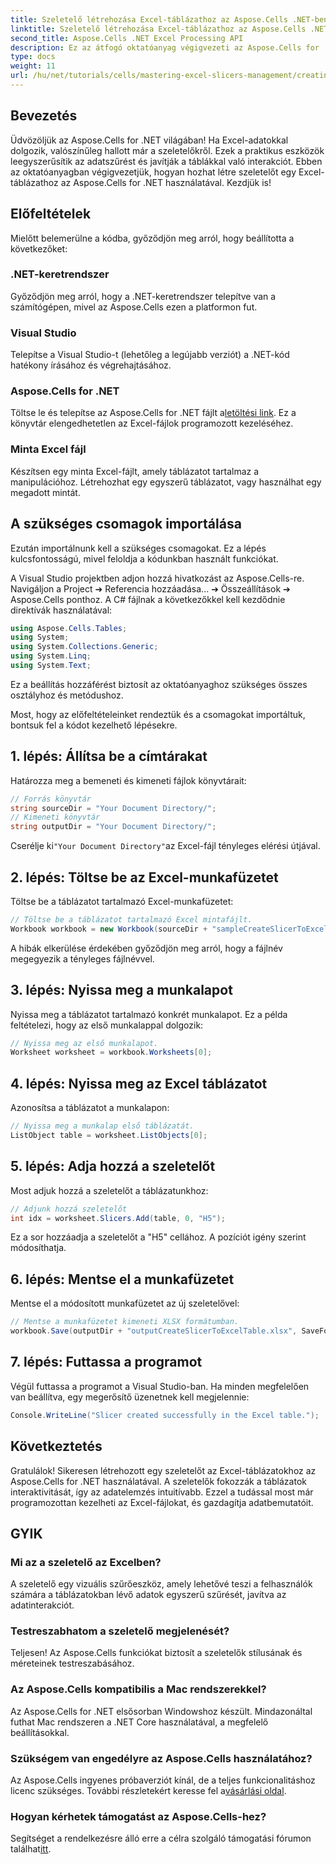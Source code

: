 ```yaml
---
title: Szeletelő létrehozása Excel-táblázathoz az Aspose.Cells .NET-ben
linktitle: Szeletelő létrehozása Excel-táblázathoz az Aspose.Cells .NET-ben
second_title: Aspose.Cells .NET Excel Processing API
description: Ez az átfogó oktatóanyag végigvezeti az Aspose.Cells for .NET használatával szeletelők létrehozásának folyamatán Excel-táblázatokhoz. Ismerje meg, hogyan állíthatja be a környezetet, hogyan tölthet be Excel-munkafüzetet, és hogyan adhat hozzá interaktív szeletelőket az adatelemzési képességek fejlesztéséhez.
type: docs
weight: 11
url: /hu/net/tutorials/cells/mastering-excel-slicers-management/creating-slicer-for-excel-table/
---
```

## Bevezetés

Üdvözöljük az Aspose.Cells for .NET világában! Ha Excel-adatokkal dolgozik, valószínűleg hallott már a szeletelőkről. Ezek a praktikus eszközök leegyszerűsítik az adatszűrést és javítják a táblákkal való interakciót. Ebben az oktatóanyagban végigvezetjük, hogyan hozhat létre szeletelőt egy Excel-táblázathoz az Aspose.Cells for .NET használatával. Kezdjük is!

## Előfeltételek

Mielőtt belemerülne a kódba, győződjön meg arról, hogy beállította a következőket:

### .NET-keretrendszer
Győződjön meg arról, hogy a .NET-keretrendszer telepítve van a számítógépen, mivel az Aspose.Cells ezen a platformon fut.

### Visual Studio
Telepítse a Visual Studio-t (lehetőleg a legújabb verziót) a .NET-kód hatékony írásához és végrehajtásához.

### Aspose.Cells for .NET
 Töltse le és telepítse az Aspose.Cells for .NET fájlt a[letöltési link](https://releases.aspose.com/cells/net/). Ez a könyvtár elengedhetetlen az Excel-fájlok programozott kezeléséhez.

### Minta Excel fájl
Készítsen egy minta Excel-fájlt, amely táblázatot tartalmaz a manipulációhoz. Létrehozhat egy egyszerű táblázatot, vagy használhat egy megadott mintát.

## A szükséges csomagok importálása

Ezután importálnunk kell a szükséges csomagokat. Ez a lépés kulcsfontosságú, mivel feloldja a kódunkban használt funkciókat.

A Visual Studio projektben adjon hozzá hivatkozást az Aspose.Cells-re. Navigáljon a Project ➔ Referencia hozzáadása... ➔ Összeállítások ➔ Aspose.Cells ponthoz. A C# fájlnak a következőkkel kell kezdődnie direktívák használatával:

```csharp
using Aspose.Cells.Tables;
using System;
using System.Collections.Generic;
using System.Linq;
using System.Text;
```

Ez a beállítás hozzáférést biztosít az oktatóanyaghoz szükséges összes osztályhoz és metódushoz.

Most, hogy az előfeltételeinket rendeztük és a csomagokat importáltuk, bontsuk fel a kódot kezelhető lépésekre.

## 1. lépés: Állítsa be a címtárakat

Határozza meg a bemeneti és kimeneti fájlok könyvtárait:

```csharp
// Forrás könyvtár
string sourceDir = "Your Document Directory/";
// Kimeneti könyvtár
string outputDir = "Your Document Directory/";
```

 Cserélje ki`"Your Document Directory"`az Excel-fájl tényleges elérési útjával.

## 2. lépés: Töltse be az Excel-munkafüzetet

Töltse be a táblázatot tartalmazó Excel-munkafüzetet:

```csharp
// Töltse be a táblázatot tartalmazó Excel mintafájlt.
Workbook workbook = new Workbook(sourceDir + "sampleCreateSlicerToExcelTable.xlsx");
```

A hibák elkerülése érdekében győződjön meg arról, hogy a fájlnév megegyezik a tényleges fájlnévvel.

## 3. lépés: Nyissa meg a munkalapot

Nyissa meg a táblázatot tartalmazó konkrét munkalapot. Ez a példa feltételezi, hogy az első munkalappal dolgozik:

```csharp
// Nyissa meg az első munkalapot.
Worksheet worksheet = workbook.Worksheets[0];
```

## 4. lépés: Nyissa meg az Excel táblázatot

Azonosítsa a táblázatot a munkalapon:

```csharp
// Nyissa meg a munkalap első táblázatát.
ListObject table = worksheet.ListObjects[0];
```

## 5. lépés: Adja hozzá a szeletelőt

Most adjuk hozzá a szeletelőt a táblázatunkhoz:

```csharp
// Adjunk hozzá szeletelőt
int idx = worksheet.Slicers.Add(table, 0, "H5");
```

Ez a sor hozzáadja a szeletelőt a "H5" cellához. A pozíciót igény szerint módosíthatja.

## 6. lépés: Mentse el a munkafüzetet

Mentse el a módosított munkafüzetet az új szeletelővel:

```csharp
// Mentse a munkafüzetet kimeneti XLSX formátumban.
workbook.Save(outputDir + "outputCreateSlicerToExcelTable.xlsx", SaveFormat.Xlsx);
```

## 7. lépés: Futtassa a programot

Végül futtassa a programot a Visual Studio-ban. Ha minden megfelelően van beállítva, egy megerősítő üzenetnek kell megjelennie:

```csharp
Console.WriteLine("Slicer created successfully in the Excel table.");
```

## Következtetés

Gratulálok! Sikeresen létrehozott egy szeletelőt az Excel-táblázatokhoz az Aspose.Cells for .NET használatával. A szeletelők fokozzák a táblázatok interaktivitását, így az adatelemzés intuitívabb. Ezzel a tudással most már programozottan kezelheti az Excel-fájlokat, és gazdagítja adatbemutatóit.

## GYIK

### Mi az a szeletelő az Excelben?
A szeletelő egy vizuális szűrőeszköz, amely lehetővé teszi a felhasználók számára a táblázatokban lévő adatok egyszerű szűrését, javítva az adatinterakciót.

### Testreszabhatom a szeletelő megjelenését?
Teljesen! Az Aspose.Cells funkciókat biztosít a szeletelők stílusának és méreteinek testreszabásához.

### Az Aspose.Cells kompatibilis a Mac rendszerekkel?
Az Aspose.Cells for .NET elsősorban Windowshoz készült. Mindazonáltal futhat Mac rendszeren a .NET Core használatával, a megfelelő beállításokkal.

### Szükségem van engedélyre az Aspose.Cells használatához?
 Az Aspose.Cells ingyenes próbaverziót kínál, de a teljes funkcionalitáshoz licenc szükséges. További részletekért keresse fel a[vásárlási oldal](https://purchase.aspose.com/buy).

### Hogyan kérhetek támogatást az Aspose.Cells-hez?
 Segítséget a rendelkezésre álló erre a célra szolgáló támogatási fórumon találhat[itt](https://forum.aspose.com/c/cells/9).
